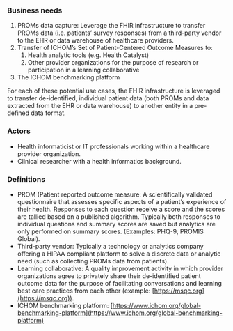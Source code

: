 ### Business needs
1. PROMs data capture: Leverage the FHIR infrastructure to transfer PROMs data (i.e. patients’ survey responses) from a third-party vendor to the EHR or data warehouse of healthcare providers.
2. Transfer of ICHOM’s Set of Patient-Centered Outcome Measures to:
	1. Health analytic tools (e.g. Health Catalyst)
	2. Other provider organizations for the purpose of research or participation in a learning collaborative
3. The ICHOM benchmarking platform

For each of these potential use cases, the FHIR infrastructure is leveraged to transfer de-identified, individual patient data (both PROMs and data extracted from the EHR or data warehouse) to another entity in a pre-defined data format.

### Actors
* Health informaticist or IT professionals working within a healthcare provider organization.
* Clinical researcher with a health informatics background.

### Definitions
* PROM (Patient reported outcome measure: A scientifically validated questionnaire that assesses specific aspects of a patient’s experience of their health. Responses to each question receive a score and the scores are tallied based on a published algorithm. Typically both responses to individual questions and summary scores are saved but analytics are only performed on summary scores. (Examples: PHQ-9, PROMIS Global).
* Third-party vendor: Typically a technology or analytics company offering a HIPAA compliant platform to solve a discrete data or analytic need (such as collecting PROMs data from patients).
* Learning collaborative: A quality improvement activity in which provider organizations agree to privately share their de-identified patient outcome data for the purpose of facilitating conversations and learning best care practices from each other (example: [https://msqc.org](https://msqc.org)).
* ICHOM benchmarking platform: [https://www.ichom.org/global-benchmarking-platform](https://www.ichom.org/global-benchmarking-platform)